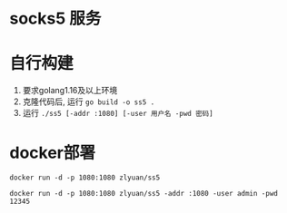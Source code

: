 # socks5 服务

# 自行构建

1. 要求golang1.16及以上环境
2. 克隆代码后, 运行 `go build -o ss5 .`
3. 运行 `./ss5 [-addr :1080] [-user 用户名 -pwd 密码]`

# docker部署

```docker
docker run -d -p 1080:1080 zlyuan/ss5
```

```docker
docker run -d -p 1080:1080 zlyuan/ss5 -addr :1080 -user admin -pwd 12345
```
